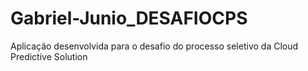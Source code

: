# Gabriel-Junio_DESAFIOCPS
Aplicação desenvolvida para o desafio do processo seletivo da Cloud Predictive Solution
